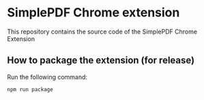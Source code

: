 # SimplePDF Chrome extension

This repository contains the source code of the SimplePDF Chrome Extension


## How to package the extension (for release)

Run the following command:
```
npm run package
```